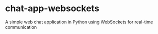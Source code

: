 # chat-app-websockets
A simple web chat application in Python using WebSockets for real-time communication
